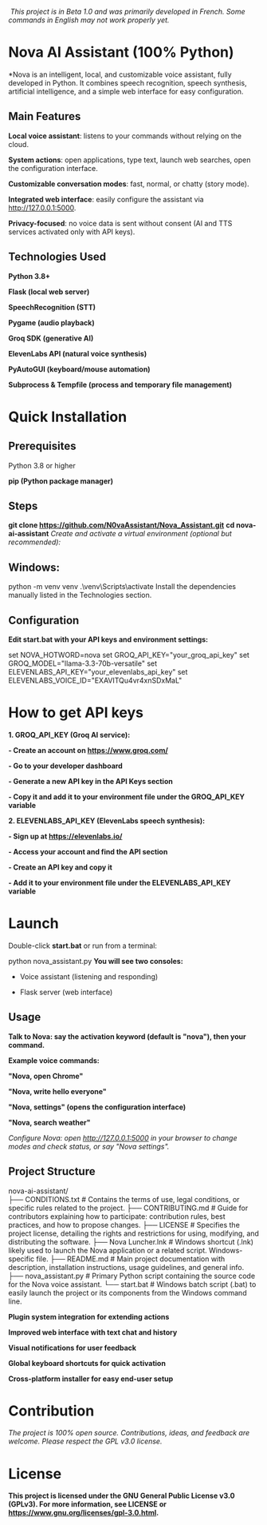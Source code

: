 <a href="https://zupimages.net/viewer.php?id=25/31/xgq5.png"><img src="https://zupimages.net/up/25/31/xgq5.png" alt="" /></a>
*This project is in Beta 1.0 and was primarily developed in French. Some commands in English may not work properly yet.*

# Nova AI Assistant (100% Python)
*Nova is an intelligent, local, and customizable voice assistant, fully developed in Python. It combines speech recognition, speech synthesis, artificial intelligence, and a simple web interface for easy configuration.

## Main Features
**Local voice assistant**: listens to your commands without relying on the cloud.

**System actions**: open applications, type text, launch web searches, open the configuration interface.

**Customizable conversation modes**: fast, normal, or chatty (story mode).

**Integrated web interface**: easily configure the assistant via http://127.0.0.1:5000.

**Privacy-focused**: no voice data is sent without consent (AI and TTS services activated only with API keys).

## Technologies Used
**Python 3.8+**

**Flask (local web server)**

**SpeechRecognition (STT)**

**Pygame (audio playback)**

**Groq SDK (generative AI)**

**ElevenLabs API (natural voice synthesis)**

**PyAutoGUI (keyboard/mouse automation)**

**Subprocess & Tempfile (process and temporary file management)**

# Quick Installation
## Prerequisites

Python 3.8 or higher

**pip (Python package manager)**

## Steps
**git clone https://github.com/N0vaAssistant/Nova_Assistant.git**
**cd nova-ai-assistant**
*Create and activate a virtual environment (optional but recommended):*

## Windows:

python -m venv venv
.\venv\Scripts\activate
Install the dependencies manually listed in the Technologies section.

## Configuration
**Edit start.bat with your API keys and environment settings:**

set NOVA_HOTWORD=nova
set GROQ_API_KEY="your_groq_api_key"
set GROQ_MODEL="llama-3.3-70b-versatile"
set ELEVENLABS_API_KEY="your_elevenlabs_api_key"
set ELEVENLABS_VOICE_ID="EXAVITQu4vr4xnSDxMaL"

# How to get API keys
**1. GROQ_API_KEY (Groq AI service):**

**- Create an account on https://www.groq.com/**

**- Go to your developer dashboard**

**- Generate a new API key in the API Keys section**

**- Copy it and add it to your environment file under the GROQ_API_KEY variable**

**2. ELEVENLABS_API_KEY (ElevenLabs speech synthesis):**

**- Sign up at https://elevenlabs.io/**

**- Access your account and find the API section**

**- Create an API key and copy it**

**- Add it to your environment file under the ELEVENLABS_API_KEY variable**

# Launch
Double-click **start.bat** or run from a terminal:

python nova_assistant.py
**You will see two consoles:**

- Voice assistant (listening and responding)

- Flask server (web interface)

## Usage
**Talk to Nova: say the activation keyword (default is "nova"), then your command.**

**Example voice commands:**

**"Nova, open Chrome"**

**"Nova, write hello everyone"**

**"Nova, settings" (opens the configuration interface)**

**"Nova, search weather"**

*Configure Nova: open http://127.0.0.1:5000 in your browser to change modes and check status, or say "Nova settings".*

## Project Structure

 nova-ai-assistant/  
├── CONDITIONS.txt          # Contains the terms of use, legal conditions, or specific rules related to the project.
├── CONTRIBUTING.md         # Guide for contributors explaining how to participate: contribution rules, best practices, and how to propose changes.
├── LICENSE                 # Specifies the project license, detailing the rights and restrictions for using, modifying, and distributing the software.
├── Nova Luncher.lnk        # Windows shortcut (.lnk) likely used to launch the Nova application or a related script. Windows-specific file.
├── README.md               # Main project documentation with description, installation instructions, usage guidelines, and general info.
├── nova_assistant.py       # Primary Python script containing the source code for the Nova voice assistant.
└── start.bat               # Windows batch script (.bat) to easily launch the project or its components from the Windows command line.

**Plugin system integration for extending actions**

**Improved web interface with text chat and history**

**Visual notifications for user feedback**

**Global keyboard shortcuts for quick activation**

**Cross-platform installer for easy end-user setup**

# Contribution
*The project is 100% open source. Contributions, ideas, and feedback are welcome.
Please respect the GPL v3.0 license.*

# License
**This project is licensed under the GNU General Public License v3.0 (GPLv3).
For more information, see LICENSE or https://www.gnu.org/licenses/gpl-3.0.html.**
